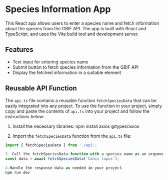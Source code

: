 # Species Information App

This React app allows users to enter a species name and fetch information about the species from the GBIF API. The app is built with React and TypeScript, and uses the Vite build tool and development server.

## Features

- Text input for entering species name
- Submit button to fetch species information from the GBIF API
- Display the fetched information in a suitable element

## Reusable API Function

The `api.ts` file contains a reusable function `fetchSpeciesData` that can be easily integrated into any project. To use the function in your project, simply copy and paste the contents of `api.ts` into your project and follow the instructions below:

1. Install the necessary libraries:
npm install axios @types/axios

2. Import the `fetchSpeciesData` function from the `api.ts` file:

```typescript
import { fetchSpeciesData } from './api';

3. Call the fetchSpeciesData function with a species name as an argument:
const data = await fetchSpeciesData('Canis lupus');

4.Handle the response data as needed in your project.
npm run dev
